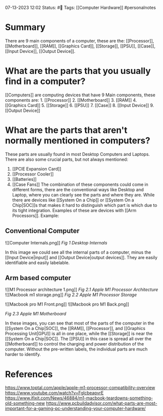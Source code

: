 07-13-2023 12:02
Status: #📄 
Tags: [[Computer Hardware]] #personalnotes

# Summary 
There are 9 main components of a computer, these are the: [[Processor]], [[Motherboard]], [[RAM]], [[Graphics Card]], [[Storage]], [[PSU]], [[Case]], [[Input Device]], [[Output Device]].

# What are the parts that you usually find in a computer? 
[[Computers]] are computing devices that have 9 Main components, these components are:
	1. [[Processor]]
	2. [[Motherboard]]
	3. [[RAM]]
	4. [[Graphics Card]]
	5. [[Storage]]
	6. [[PSU]]
	7. [[Case]]
	8. [[Input Device]]
	9. [[Output Device]]

# What are the parts that aren't normally mentioned in computers?
These parts are usually found in most Desktop Computers and Laptops. There are also some crucial parts, but not always mentioned:
1. [[PCIE Expansion Card]]
2. [[Processor Cooler]]
3. [[Batteries]]
4. [[Case Fans]]
   The combination of these components could come in different forms, there are the conventional ways like Desktop and Laptop, where you can clearly see the parts and where they are. While there are devices like [[System On a Chip]] or [[System On a Chip|SOC]]s that makes it hard to distinguish which part is which due to its tight integration. Examples of these are devices with [[Arm Processors]].
Example:

## Conventional Computer

![[Computer Internals.png]]
*Fig 1 Desktop Internals*

In this image we could see all the internal parts of a computer, minus the [[Input Device|input]] and [[Output Device|output devices]]. They are easily identifiable and easily labelable.

## Arm based computer
![[M1 Processor architecture 1.png]]
*Fig 2.1 Apple M1 Processor Architecture*
![[Macbook m1 storage.png]]
*Fig 2.2 Apple M1 Processor Storage*

![[Macbook pro M1 Front.png]]
![[Macbook pro M1 Back.png]]

*Fig 2.3 Apple M1 Motherboard*


In these images, you can see that most of the parts of the computer in the [[System On a Chip|SOC]], the [[RAM]], [[Processor]], and [[Graphics Processing Unit|GPU]] is all in one place, while the [[Storage]] is near the [[System On a Chip|SOC]]. The [[PSU]] in this case is spread all over the [[Motherboard]] to control the charging and power distribution of the computer. Without the pre-written labels, the individual parts are much harder to identify. 


# References
https://www.toptal.com/apple/apple-m1-processor-compatibility-overview
https://www.youtube.com/watch?v=FglcbeapvrE
https://www.ifixit.com/News/46884/m1-macbook-teardowns-something-old-something-new
https://www.pcbuildadvisor.com/what-parts-are-most-important-for-a-gaming-pc-understanding-your-computer-hardware/



